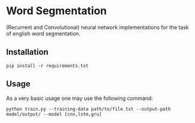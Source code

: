 # Word Segmentation

(Recurrent and Convolutional) neural network implementations for the task of english word segmentation.

## Installation

```
pip install -r requirements.txt
```

## Usage

As a very basic usage one may use the following command:


```
python train.py --training-data path/to/file.txt --output-path model/output/ --model [cnn,lstm,gru]
```
